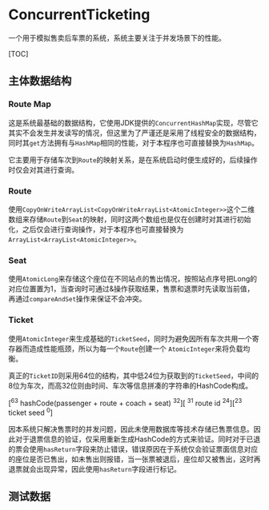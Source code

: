 # ConcurrentTicketing
一个用于模拟售卖后车票的系统，系统主要关注于并发场景下的性能。

[TOC]

## 主体数据结构
### Route Map
这是系统最基础的数据结构，它使用JDK提供的`ConcurrentHashMap`实现，尽管它其实不会发生并发读写的情况，但这里为了严谨还是采用了线程安全的数据结构，同时其`get`方法拥有与`HashMap`相同的性能，对于本程序也可直接替换为`HashMap`。

它主要用于存储车次到`Route`的映射关系，是在系统启动时便生成好的，后续操作时仅会对其进行查询。

### Route

使用`CopyOnWriteArrayList<CopyOnWriteArrayList<AtomicInteger>>`这个二维数组来存储`Route`到`Seat`的映射，同时这两个数组也是仅在创建时对其进行初始化，之后仅会进行查询操作，对于本程序也可直接替换为`ArrayList<ArrayList<AtomicInteger>>`。

### Seat

使用`AtomicLong`来存储这个座位在不同站点的售出情况，按照站点序号把Long的对应位置置为1，当查询时可通过&操作获取结果，售票和退票时先读取当前值，再通过`compareAndSet`操作来保证不会冲突。

### Ticket

使用`AtomicInteger`来生成基础的`TicketSeed`，同时为避免因所有车次共用一个寄存器而造成性能瓶颈，所以为每一个`Route`创建一个 `AtomicInteger`来将负载均衡。

真正的`TicketID`则采用64位的结构，其中低24位为获取到的`TicketSeed`，中间的8位为车次，而高32位则由时间、车次等信息拼凑的字符串的HashCode构成。

\[<sup>63</sup> hashCode(passenger + route + coach + seat)  <sup>32</sup>\]\[ <sup>31</sup> route id  <sup>24</sup>\][<sup>23</sup> ticket seed <sup>0</sup>]

因本系统只解决售票时的并发问题，因此未使用数据库等技术存储已售票信息。因此对于退票信息的验证，仅采用重新生成HashCode的方式来验证。同时对于已退的票会使用`hasReturn`字段来防止错误，错误原因在于系统仅会验证票面信息对应的座位是否已售出，如未售出则报错，当一张票被退后，座位却又被售出，这时再退票就会出现异常，因此使用`hasReturn`字段进行标记。

## 测试数据

